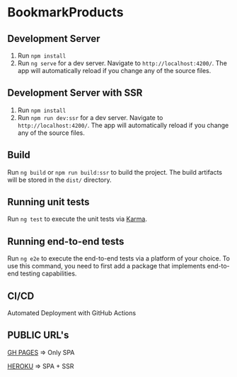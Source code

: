# BookmarkProducts

## Development Server

1. Run `npm install`
2. Run `ng serve` for a dev server. Navigate to `http://localhost:4200/`. The app will automatically reload if you change any of the source files.

## Development Server with SSR

1. Run `npm install`
2. Run `npm run dev:ssr` for a dev server. Navigate to `http://localhost:4200/`. The app will automatically reload if you change any of the source files.
## Build

Run `ng build` or `npm run build:ssr` to build the project. The build artifacts will be stored in the `dist/` directory.

## Running unit tests

Run `ng test` to execute the unit tests via [Karma](https://karma-runner.github.io).

## Running end-to-end tests

Run `ng e2e` to execute the end-to-end tests via a platform of your choice. To use this command, you need to first add a package that implements end-to-end testing capabilities.

## CI/CD

Automated Deployment with GitHub Actions

## PUBLIC URL's

[GH PAGES](https://vinimarcili.github.io/bookmark-products/) => Only SPA

[HEROKU](https://bookmark-product.herokuapp.com/) => SPA + SSR